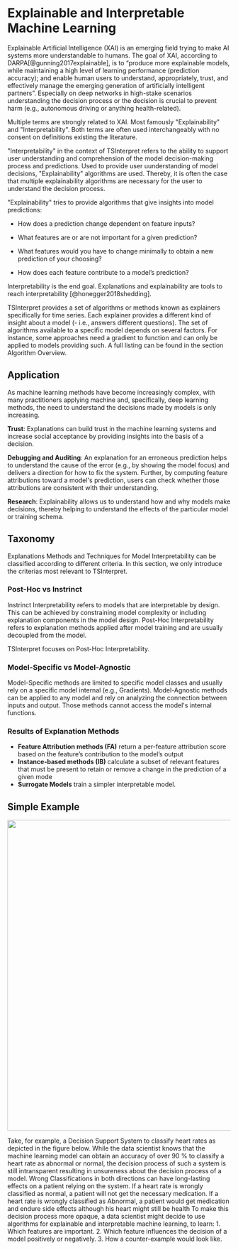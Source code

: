 # Explainable and Interpretable Machine Learning

Explainable Artificial Intelligence (XAI) is an emerging field trying to make AI systems more understandable to humans. The goal of XAI, according to DARPA[@gunning2017explainable], is to “produce more explainable models, while maintaining a high level of learning performance (prediction accuracy); and enable human users to understand, appropriately, trust, and effectively manage the emerging generation of artificially intelligent partners”.  Especially on deep networks in high-stake scenarios understanding the decision process or the decision is crucial to prevent harm (e.g.,  autonomous  driving or anything health-related).

Multiple terms are strongly related to XAI. Most  famously "Explainability" and "Interpretability". Both terms are often used interchangeably with no consent on definitions existing the literature. 

"Interpretability" in the context of TSInterpret refers to the ability to support user understanding and comprehension of the model decision-making process and predictions. Used to provide user uunderstanding of model decisions, "Explainability" algorithms are used. Thereby, it is often the case that multiple explainability algorithms are necessary for the user to understand the decision process.

"Explainability" tries  to provide algorithms that give insights into model predictions: 

- How does a prediction change dependent on feature inputs?

- What features are or are not important for a given prediction?

- What features would you have to change minimally to obtain a new prediction of your choosing?

- How does each feature contribute to a model’s prediction?

Interpretability is the end goal. Explanations and explainability are tools to reach interpretability [@honegger2018shedding].

TSInterpret provides a set of algorithms or methods known as explainers specifically for time series. Each explainer provides a different kind of insight about a model (- i.e., answers different questions).  The set of algorithms available to a specific model depends on several factors. For instance, some approaches need a gradient to function and can only be applied to models providing such. A full listing can be found in the section Algorithm Overview. 


## Application
As machine learning methods have become increasingly complex, with many practitioners applying machine and, specifically, deep learning methods, the need to understand the decisions made by models is only increasing.

**Trust**: Explanations can build trust in the machine learning systems and increase social acceptance by providing insights into the basis of a decision.

**Debugging and Auditing**: An explanation for an erroneous prediction helps to understand the cause of the error (e.g., by showing the model focus) and delivers a direction for how to fix the system. Further, by computing feature attributions toward a model's prediction, users can check whether those attributions are consistent with their understanding.

**Research**: Explainability allows us to understand how and why models make decisions, thereby helping to understand the effects of the particular model or training schema.



## Taxonomy 
Explanations Methods and Techniques for Model Interpretability can be classified according to different criteria. In this section, we only introduce the criterias most relevant to TSInterpret.

### Post-Hoc vs Instrinct

Instrinct Interpretability refers to models that are interpretable by design. This can be achieved by constraining model complexity or including explanation components in the model design. 
Post-Hoc Interpretability refers to explanation methods applied after model training and are usually decoupled from the model. 

TSInterpret focuses on Post-Hoc Interpretability.

### Model-Specific vs Model-Agnostic

Model-Specific methods are limited to specific model classes and usually rely on a specific model internal (e.g., Gradients).
Model-Agnostic methods can be applied to any model and rely on analyzing the connection between inputs and output. Those methods cannot access the model's internal functions.

### Results of Explanation Methods

- **Feature Attribution methods (FA)** return a per-feature attribution score based on the feature’s contribution to the model’s output
- **Instance-based methods (IB)** calculate a subset of relevant features that must be present to retain or remove a change in the prediction of a given mode
- **Surrogate Models** train a simpler interpretable model.

## Simple Example 
<p align="center"><img src="../img/Post-Hoc.png" height=700 width=700 /></p>
Take, for example, a Decision Support System to classify heart rates as depicted in the figure below. While the data scientist knows that the machine learning model can obtain an accuracy of over 90 % to classify a heart rate as abnormal or normal, the decision process of such a system is still intransparent resulting in unsureness about the decision process of a model. Wrong Classifications in both directions can have long-lasting effects on a patient relying on the system. If a heart rate is wrongly classified as normal, a patient will not get the necessary medication. If a heart rate is wrongly classified as Abnormal, a patient would get medication and endure side effects although his heart might still be health 
To make this decision process more opaque, a data scientist might decide to use algorithms for explainable and interpretable machine learning, to learn: 
1. Which features are important.
2. Which feature influences the decision of a model positively or negatively.
3. How a counter-example would look like.


